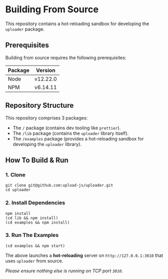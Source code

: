 # Building From Source

This repository contains a hot-reloading sandbox for developing the `uploader` package.

## Prerequisites

Building from source requires the following prerequisites:

| Package | Version  |
| ------- | -------- |
| Node    | v12.22.0 |
| NPM     | v6.14.11 |

## Repository Structure

This repository comprises 3 packages:

- The `/` package (contains dev tooling like `prettier`).
- The `/lib` package (contains the `uploader` library itself).
- The `/examples` package (provides a hot-reloading sandbox for developing the `uploader` library).

## How To Build & Run

### 1. Clone

```shell
git clone git@github.com:upload-js/uploader.git
cd uploader
```

### 2. Install Dependencies

```shell
npm install
(cd lib && npm install)
(cd examples && npm install)
```

### 3. Run The Examples

```shell
(cd examples && npm start)
```

The above launches a **hot-reloading** server on `http://127.0.0.1:3010` that uses `uploader` from source.

_Please ensure nothing else is running on TCP port `3010`_.
